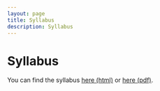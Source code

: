 ```yaml
---
layout: page
title: Syllabus
description: Syllabus
---
```


# Syllabus

You can find the syllabus [here (html)](ps2543_syllabus.md) or [here (pdf)](ps2543_syllabus.pdf).

